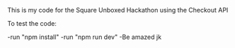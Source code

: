 This is my code for the Square Unboxed Hackathon using the Checkout API

To test the code:

-run "npm install" 
-run "npm run dev"
-Be amazed jk